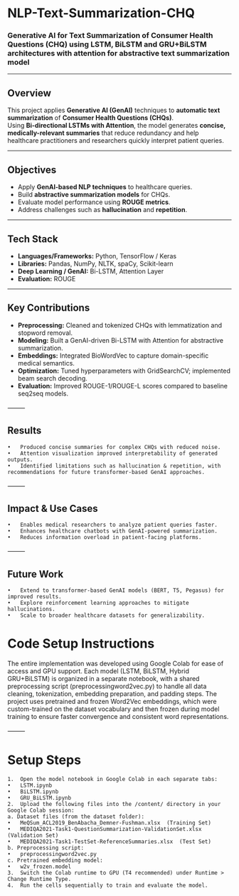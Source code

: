 # NLP-Text-Summarization-CHQ 
### Generative AI for Text Summarization of Consumer Health Questions (CHQ) using LSTM, BiLSTM and GRU+BiLSTM architectures with attention for abstractive text summarization model

---

## Overview  
This project applies **Generative AI (GenAI)** techniques to **automatic text summarization** of **Consumer Health Questions (CHQs)**.  
Using **Bi-directional LSTMs with Attention**, the model generates **concise, medically-relevant summaries** that reduce redundancy and help healthcare practitioners and researchers quickly interpret patient queries.  

---

## Objectives  
- Apply **GenAI-based NLP techniques** to healthcare queries.  
- Build **abstractive summarization models** for CHQs.  
- Evaluate model performance using **ROUGE metrics**.  
- Address challenges such as **hallucination** and **repetition**.  

---

## Tech Stack  
- **Languages/Frameworks:** Python, TensorFlow / Keras  
- **Libraries:** Pandas, NumPy, NLTK, spaCy, Scikit-learn  
- **Deep Learning / GenAI:** Bi-LSTM, Attention Layer  
- **Evaluation:** ROUGE  
---

## Key Contributions
- **Preprocessing:** Cleaned and tokenized CHQs with lemmatization and stopword removal.
- **Modeling:** Built a GenAI-driven Bi-LSTM with Attention for abstractive summarization.
- **Embeddings:** Integrated BioWordVec to capture domain-specific medical semantics.
- **Optimization:** Tuned hyperparameters with GridSearchCV; implemented beam search decoding.
- **Evaluation:** Improved ROUGE-1/ROUGE-L scores compared to baseline seq2seq models.

⸻

## Results
	•	Produced concise summaries for complex CHQs with reduced noise.
	•	Attention visualization improved interpretability of generated outputs.
	•	Identified limitations such as hallucination & repetition, with recommendations for future transformer-based GenAI approaches.

⸻

## Impact & Use Cases
	•	Enables medical researchers to analyze patient queries faster.
	•	Enhances healthcare chatbots with GenAI-powered summarization.
	•	Reduces information overload in patient-facing platforms.

⸻

## Future Work
	•	Extend to transformer-based GenAI models (BERT, T5, Pegasus) for improved results.
	•	Explore reinforcement learning approaches to mitigate hallucinations.
	•	Scale to broader healthcare datasets for generalizability.

# Code Setup Instructions
The entire implementation was developed using Google Colab for ease of access and GPU support. Each model (LSTM, BiLSTM, Hybrid GRU+BiLSTM) is organized in a separate notebook, with a shared preprocessing script (preprocessingword2vec.py) to handle all data cleaning, tokenization, embedding preparation, and padding steps.
The project uses pretrained and frozen Word2Vec embeddings, which were custom-trained on the dataset vocabulary and then frozen during model training to ensure faster convergence and consistent word representations.

⸻

# Setup Steps
	1.	Open the model notebook in Google Colab in each separate tabs:
	•	LSTM.ipynb
	•	BiLSTM.ipynb
	•	GRU_BiLSTM.ipynb
	2.	Upload the following files into the /content/ directory in your Google Colab session:
	a. Dataset files (from the dataset folder):
	•	MeQSum_ACL2019_BenAbacha_Demner-Fushman.xlsx  (Training Set)
	•	MEDIQA2021-Task1-QuestionSummarization-ValidationSet.xlsx  (Validation Set)
	•	MEDIQA2021-Task1-TestSet-ReferenceSummaries.xlsx  (Test Set)
	b. Preprocessing script:
	•	preprocessingword2vec.py
	c. Pretrained embedding model:
	•	w2v_frozen.model
	3.	Switch the Colab runtime to GPU (T4 recommended) under Runtime > Change Runtime Type.
	4.	Run the cells sequentially to train and evaluate the model.

